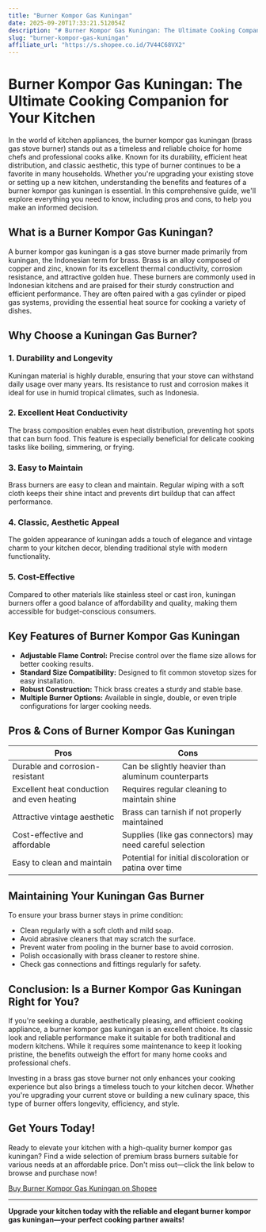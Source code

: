 ```yaml
---
title: "Burner Kompor Gas Kuningan"
date: 2025-09-20T17:33:21.512054Z
description: "# Burner Kompor Gas Kuningan: The Ultimate Cooking Companion for Your Kitchen..."
slug: "burner-kompor-gas-kuningan"
affiliate_url: "https://s.shopee.co.id/7V44C68VX2"
---
```

# Burner Kompor Gas Kuningan: The Ultimate Cooking Companion for Your Kitchen

In the world of kitchen appliances, the burner kompor gas kuningan (brass gas stove burner) stands out as a timeless and reliable choice for home chefs and professional cooks alike. Known for its durability, efficient heat distribution, and classic aesthetic, this type of burner continues to be a favorite in many households. Whether you're upgrading your existing stove or setting up a new kitchen, understanding the benefits and features of a burner kompor gas kuningan is essential. In this comprehensive guide, we'll explore everything you need to know, including pros and cons, to help you make an informed decision.

## What is a Burner Kompor Gas Kuningan?

A burner kompor gas kuningan is a gas stove burner made primarily from kuningan, the Indonesian term for brass. Brass is an alloy composed of copper and zinc, known for its excellent thermal conductivity, corrosion resistance, and attractive golden hue. These burners are commonly used in Indonesian kitchens and are praised for their sturdy construction and efficient performance. They are often paired with a gas cylinder or piped gas systems, providing the essential heat source for cooking a variety of dishes.

## Why Choose a Kuningan Gas Burner?

### 1. Durability and Longevity

Kuningan material is highly durable, ensuring that your stove can withstand daily usage over many years. Its resistance to rust and corrosion makes it ideal for use in humid tropical climates, such as Indonesia.

### 2. Excellent Heat Conductivity

The brass composition enables even heat distribution, preventing hot spots that can burn food. This feature is especially beneficial for delicate cooking tasks like boiling, simmering, or frying.

### 3. Easy to Maintain

Brass burners are easy to clean and maintain. Regular wiping with a soft cloth keeps their shine intact and prevents dirt buildup that can affect performance.

### 4. Classic, Aesthetic Appeal

The golden appearance of kuningan adds a touch of elegance and vintage charm to your kitchen decor, blending traditional style with modern functionality.

### 5. Cost-Effective

Compared to other materials like stainless steel or cast iron, kuningan burners offer a good balance of affordability and quality, making them accessible for budget-conscious consumers.

## Key Features of Burner Kompor Gas Kuningan

- **Adjustable Flame Control:** Precise control over the flame size allows for better cooking results.
- **Standard Size Compatibility:** Designed to fit common stovetop sizes for easy installation.
- **Robust Construction:** Thick brass creates a sturdy and stable base.
- **Multiple Burner Options:** Available in single, double, or even triple configurations for larger cooking needs.

## Pros & Cons of Burner Kompor Gas Kuningan

| **Pros**                                              | **Cons**                                              |
|--------------------------------------------------------|--------------------------------------------------------|
| Durable and corrosion-resistant                     | Can be slightly heavier than aluminum counterparts  |
| Excellent heat conduction and even heating          | Requires regular cleaning to maintain shine        |
| Attractive vintage aesthetic                        | Brass can tarnish if not properly maintained        |
| Cost-effective and affordable                       | Supplies (like gas connectors) may need careful selection |
| Easy to clean and maintain                          | Potential for initial discoloration or patina over time |

## Maintaining Your Kuningan Gas Burner

To ensure your brass burner stays in prime condition:

- Clean regularly with a soft cloth and mild soap.
- Avoid abrasive cleaners that may scratch the surface.
- Prevent water from pooling in the burner base to avoid corrosion.
- Polish occasionally with brass cleaner to restore shine.
- Check gas connections and fittings regularly for safety.

## Conclusion: Is a Burner Kompor Gas Kuningan Right for You?

If you're seeking a durable, aesthetically pleasing, and efficient cooking appliance, a burner kompor gas kuningan is an excellent choice. Its classic look and reliable performance make it suitable for both traditional and modern kitchens. While it requires some maintenance to keep it looking pristine, the benefits outweigh the effort for many home cooks and professional chefs.

Investing in a brass gas stove burner not only enhances your cooking experience but also brings a timeless touch to your kitchen decor. Whether you're upgrading your current stove or building a new culinary space, this type of burner offers longevity, efficiency, and style.

## Get Yours Today!

Ready to elevate your kitchen with a high-quality burner kompor gas kuningan? Find a wide selection of premium brass burners suitable for various needs at an affordable price. Don't miss out—click the link below to browse and purchase now!

[Buy Burner Kompor Gas Kuningan on Shopee](https://s.shopee.co.id/7V44C68VX2)

---

**Upgrade your kitchen today with the reliable and elegant burner kompor gas kuningan—your perfect cooking partner awaits!**